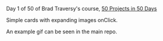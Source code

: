 Day 1 of 50 of Brad Traversy's course, [50 Projects in 50 Days](https://www.udemy.com/share/103PjeBEQfcFlVQHo=/) 

Simple cards with expanding images onClick. 

An example gif can be seen in the main repo. 
